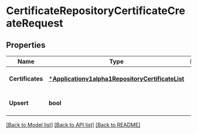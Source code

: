 # CertificateRepositoryCertificateCreateRequest

## Properties
Name | Type | Description | Notes
------------ | ------------- | ------------- | -------------
**Certificates** | [***Applicationv1alpha1RepositoryCertificateList**](applicationv1alpha1RepositoryCertificateList.md) |  | [optional] [default to null]
**Upsert** | **bool** |  | [optional] [default to null]

[[Back to Model list]](../README.md#documentation-for-models) [[Back to API list]](../README.md#documentation-for-api-endpoints) [[Back to README]](../README.md)


